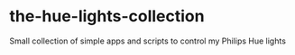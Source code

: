 # the-hue-lights-collection
Small collection of simple apps and scripts to control my Philips Hue lights
